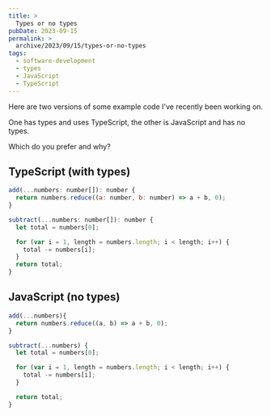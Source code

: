 ```yaml
---
title: >
  Types or no types
pubDate: 2023-09-15
permalink: >
  archive/2023/09/15/types-or-no-types
tags:
  - software-development
  - types
  - JavaScript
  - TypeScript
---
```


Here are two versions of some example code I've recently been working on.

One has types and uses TypeScript, the other is JavaScript and has no types.

Which do you prefer and why?

## TypeScript (with types)

```js
add(...numbers: number[]): number {
  return numbers.reduce((a: number, b: number) => a + b, 0);
}

subtract(...numbers: number[]): number {
  let total = numbers[0];

  for (var i = 1, length = numbers.length; i < length; i++) {
    total -= numbers[i];
  }
  return total;
}
```

## JavaScript (no types)

```js
add(...numbers){
  return numbers.reduce((a, b) => a + b, 0);
}

subtract(...numbers) {
  let total = numbers[0];

  for (var i = 1, length = numbers.length; i < length; i++) {
    total -= numbers[i];
  }

  return total;
}
```
